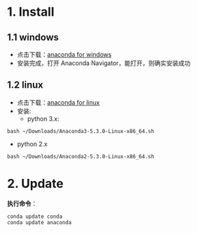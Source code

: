 
# 1. Install
## 1.1 windows
- 点击下载：[anaconda for windows](https://www.anaconda.com/distribution/#windows)
- 安装完成，打开 Anaconda Navigator，能打开，则确实安装成功
## 1.2 linux
- 点击下载：[anaconda for linux](https://www.anaconda.com/download/#linux)
- 安装:
  - python 3.x:
```
bash ~/Downloads/Anaconda3-5.3.0-Linux-x86_64.sh
```
  - python 2.x
```
bash ~/Downloads/Anaconda2-5.3.0-Linux-x86_64.sh
```
# 2. Update
**执行命令**：
```
conda update conda
conda update anaconda
```